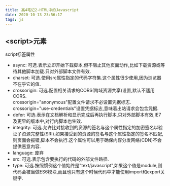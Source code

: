 ```yaml
---
title: 高4笔记2-HTML中的Javascript
date: 2020-10-13 23:56:17
tags: js
---
```


## <script\>元素
script标签属性
- async: 可选.表示立即开始下载脚本,但不阻止其他页面动作,比如下载资源或等待其他脚本加载.只对外部脚本文件有效.
- charset: 可选.使用src属性指定的代码字符集.这个属性很少使用,因为浏览器不在乎它的值.
- crossorigin: 可选.配置相关请求的CORS(跨域资源共享)设置,默认不适用CORS.   
crossorigin="anonymous"配置文件请求不必设置凭据标志.  
crossorigin="use-credentials"设置凭据标志,意味着出站请求会包含凭据.
- defer: 可选.表示在文档解析和显示完成后再执行脚本,只对外部脚本有效,IE7及更早的版本中,对行内脚本也生效.
- integrity: 可选.允许比对接收到的资源的签名与这个属性指定的加密签名以验证子资源完整性(SRI).如果接受到的资源的签名与这个属性指定的签名不匹配,则页面会报错,脚本不会执行.这个属性可以用于确保内容分发网络(CDN)不会提供恶意内容.
- language: 废弃
- src: 可选.表示包含要执行的代码的外部文件路径.
- type: 可选.按照惯例这个值始终是"text/javascript",如果这个值是module,则代码会被当做ES6模块,而且也只有这个时候代码中才能使用import和export关键字.
